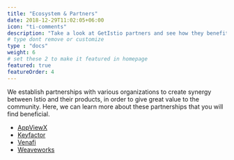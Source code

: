 ```yaml
---
title: "Ecosystem & Partners"
date: 2018-12-29T11:02:05+06:00
icon: "ti-comments"
description: "Take a look at GetIstio partners and see how they benefit from it."
# type dont remove or customize
type : "docs"
weight: 6
# set these 2 to make it featured in homepage
featured: true
featureOrder: 4
---
```


We establish partnerships with various organizations to create synergy between Istio and their products, in order to give great value to the community. Here, we can learn more about these partnerships that you will find beneficial.

<ul>
  <li><a href="appviewx">AppViewX</a></li>
  <li><a href="keyfactor">Keyfactor</a></li>
  <li><a href="venafi">Venafi</a></li>
  <li><a href="weaveworks">Weaveworks</a></li>
<ul>